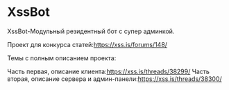 # XssBot
XssBot-Модульный резидентный бот с супер админкой.

Проект для конкурса статей:https://xss.is/forums/148/

Темы с полным описанием проекта:

Часть первая, описание клиента:https://xss.is/threads/38299/
Часть вторая, описание сервера и админ-панели:https://xss.is/threads/38300/
